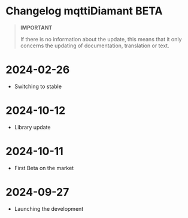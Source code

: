 # Changelog mqttiDiamant BETA

>**IMPORTANT**
>
>If there is no information about the update, this means that it only concerns the updating of documentation, translation or text.

# 2024-02-26
- Switching to stable

# 2024-10-12
- Library update

# 2024-10-11
- First Beta on the market

# 2024-09-27
- Launching the development